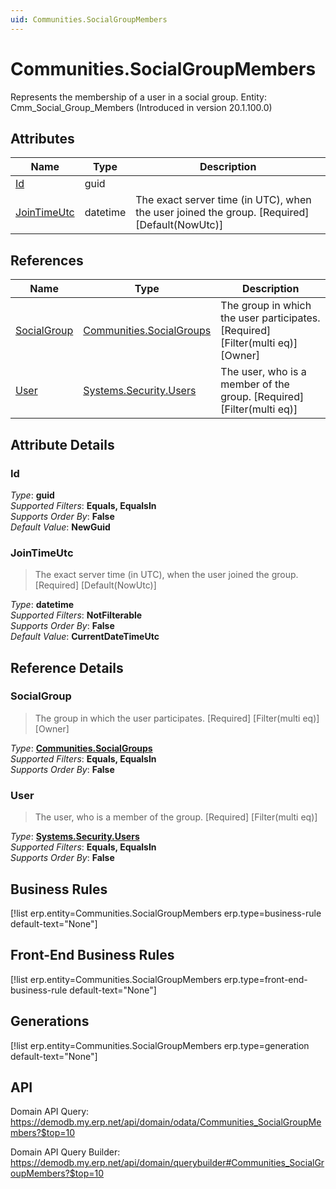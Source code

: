 ```yaml
---
uid: Communities.SocialGroupMembers
---
```

# Communities.SocialGroupMembers

Represents the membership of a user in a social group. Entity: Cmm_Social_Group_Members (Introduced in version 20.1.100.0)

## Attributes

| Name | Type | Description |
| ---- | ---- | --- |
| [Id](Communities.SocialGroupMembers.md#Id) | guid |  
| [JoinTimeUtc](Communities.SocialGroupMembers.md#JoinTimeUtc) | datetime | The exact server time (in UTC), when the user joined the group. [Required] [Default(NowUtc)] 

## References

| Name | Type | Description |
| ---- | ---- | --- |
| [SocialGroup](Communities.SocialGroupMembers.md#SocialGroup) | [Communities.SocialGroups](Communities.SocialGroups.md) | The group in which the user participates. [Required] [Filter(multi eq)] [Owner] |
| [User](Communities.SocialGroupMembers.md#User) | [Systems.Security.Users](Systems.Security.Users.md) | The user, who is a member of the group. [Required] [Filter(multi eq)] |


## Attribute Details

### Id

_Type_: **guid**  
_Supported Filters_: **Equals, EqualsIn**  
_Supports Order By_: **False**  
_Default Value_: **NewGuid**  

### JoinTimeUtc

> The exact server time (in UTC), when the user joined the group. [Required] [Default(NowUtc)]

_Type_: **datetime**  
_Supported Filters_: **NotFilterable**  
_Supports Order By_: **False**  
_Default Value_: **CurrentDateTimeUtc**  


## Reference Details

### SocialGroup

> The group in which the user participates. [Required] [Filter(multi eq)] [Owner]

_Type_: **[Communities.SocialGroups](Communities.SocialGroups.md)**  
_Supported Filters_: **Equals, EqualsIn**  
_Supports Order By_: **False**  

### User

> The user, who is a member of the group. [Required] [Filter(multi eq)]

_Type_: **[Systems.Security.Users](Systems.Security.Users.md)**  
_Supported Filters_: **Equals, EqualsIn**  
_Supports Order By_: **False**  



## Business Rules

[!list erp.entity=Communities.SocialGroupMembers erp.type=business-rule default-text="None"]

## Front-End Business Rules

[!list erp.entity=Communities.SocialGroupMembers erp.type=front-end-business-rule default-text="None"]

## Generations

[!list erp.entity=Communities.SocialGroupMembers erp.type=generation default-text="None"]

## API

Domain API Query:
<https://demodb.my.erp.net/api/domain/odata/Communities_SocialGroupMembers?$top=10>

Domain API Query Builder:
<https://demodb.my.erp.net/api/domain/querybuilder#Communities_SocialGroupMembers?$top=10>

